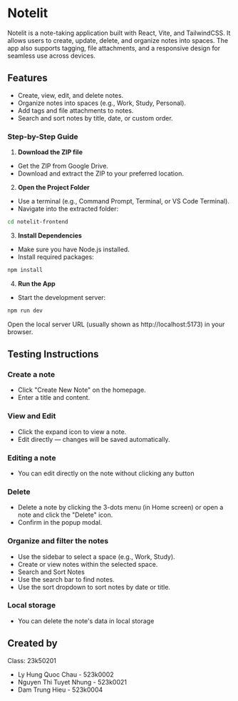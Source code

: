# Notelit

Notelit is a note-taking application built with React, Vite, and TailwindCSS. It allows users to create, update, delete, and organize notes into spaces. The app also supports tagging, file attachments, and a responsive design for seamless use across devices.

## Features

- Create, view, edit, and delete notes.
- Organize notes into spaces (e.g., Work, Study, Personal).
- Add tags and file attachments to notes.
- Search and sort notes by title, date, or custom order.

### Step-by-Step Guide

1. **Download the ZIP file**

- Get the ZIP from Google Drive.
- Download and extract the ZIP to your preferred location.

2. **Open the Project Folder**

- Use a terminal (e.g., Command Prompt, Terminal, or VS Code Terminal).
- Navigate into the extracted folder:

```bash
cd notelit-frontend
```

3. **Install Dependencies**

- Make sure you have Node.js installed.
- Install required packages:

```bash
npm install
```

4. **Run the App**

- Start the development server:

```bash
npm run dev
```

Open the local server URL (usually shown as http://localhost:5173) in your browser.

## Testing Instructions

### Create a note

- Click "Create New Note" on the homepage.
- Enter a title and content.

### View and Edit

- Click the expand icon to view a note.
- Edit directly — changes will be saved automatically.

### Editing a note

- You can edit directly on the note without clicking any button

### Delete

- Delete a note by clicking the 3-dots menu (in Home screen) or open a note and click the "Delete" icon.
- Confirm in the popup modal.

### Organize and filter the notes

- Use the sidebar to select a space (e.g., Work, Study).
- Create or view notes within the selected space.
- Search and Sort Notes
- Use the search bar to find notes.
- Use the sort dropdown to sort notes by date or title.

### Local storage

- You can delete the note's data in local storage

## Created by

Class: 23k50201

- Ly Hung Quoc Chau - 523k0002
- Nguyen Thi Tuyet Nhung - 523k0021
- Dam Trung Hieu - 523k0004
